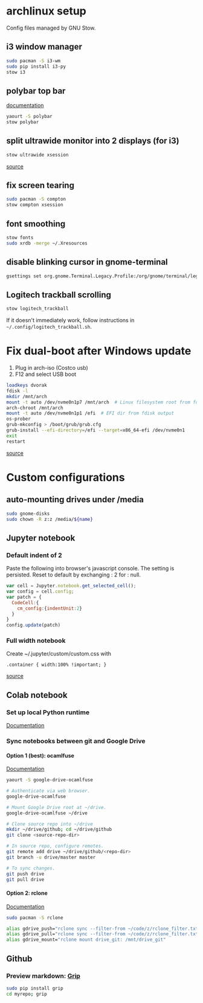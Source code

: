 # archlinux setup
Config files managed by GNU Stow.

## i3 window manager
```bash
sudo pacman -S i3-wm
sudo pip install i3-py
stow i3
```

## polybar top bar
[documentation](https://github.com/jaagr/polybar)
```bash
yaourt -S polybar
stow polybar
```

## split ultrawide monitor into 2 displays (for i3)
```bash
stow ultrawide xsession
```

[source](https://askubuntu.com/questions/150066/split-monitor-in-two/998435#998435)


## fix screen tearing
```bash
sudo pacman -S compton
stow compton xsession
```

## font smoothing
```bash
stow fonts
sudo xrdb -merge ~/.Xresources
```

## disable blinking cursor in gnome-terminal
```bash
gsettings set org.gnome.Terminal.Legacy.Profile:/org/gnome/terminal/legacy/profiles:/:$(gsettings get org.gnome.Terminal.ProfilesList default | tr -d \')/ cursor-blink-mode off
```

## Logitech trackball scrolling
```bash
stow logitech_trackball
```
If it doesn't immediately work, follow instructions in `~/.config/logitech_trackball.sh`.

# Fix dual-boot after Windows update
1. Plug in arch-iso (Costco usb)
2. F12 and select USB boot

```bash
loadkeys dvorak
fdisk -l
mkdir /mnt/arch
mount -t auto /dev/nvme0n1p7 /mnt/arch  # Linux filesystem root from fdisk output
arch-chroot /mnt/arch
mount -t auto /dev/nvme0n1p1 /efi  # EFI dir from fdisk output
os-prober
grub-mkconfig > /boot/grub/grub.cfg
grub-install --efi-directory=/efi --target=x86_64-efi /dev/nvme0n1
exit
restart
```
[source](https://www.jeremymorgan.com/blog/linux/how-to-restore-arch-linux-after-installing-windows/)

# Custom configurations

## auto-mounting drives under /media
```bash
sudo gnome-disks
sudo chown -R z:z /media/${name}
```


## Jupyter notebook
### Default indent of 2
Paste the following into browser's javascript console.
The setting is persisted. Reset to default by exchanging : 2 for : null.

```javascript
var cell = Jupyter.notebook.get_selected_cell();
var config = cell.config;
var patch = {
  CodeCell:{
    cm_config:{indentUnit:2}
  }
}
config.update(patch)
```

### Full width notebook
Create ~/.jupyter/custom/custom.css with

```
.container { width:100% !important; }
```

[source](https://stackoverflow.com/questions/21971449/how-do-i-increase-the-cell-width-of-the-jupyter-ipython-notebook-in-my-browser)

## Colab notebook
### Set up local Python runtime
[Documentation](https://research.google.com/colaboratory/local-runtimes.html)

### Sync notebooks between git and Google Drive
#### Option 1 (best): ocamlfuse

[Documentation](https://github.com/astrada/google-drive-ocamlfuse)

```bash
yaourt -S google-drive-ocamlfuse
```

```bash
# Authenticate via web browser.
google-drive-ocamlfuse

# Mount Google Drive root at ~/drive.
google-drive-ocamlfuse ~/drive

# Clone source repo into ~/drive
mkdir ~/drive/github; cd ~/drive/github
git clone <source-repo-dir>

# In source repo, configure remotes.
git remote add drive ~/drive/github/<repo-dir>
git branch -u drive/master master

# To sync changes.
git push drive
git pull drive
```

#### Option 2: rclone

[Documentation](https://rclone.org/drive/)

```bash
sudo pacman -S rclone
```

```bash
alias gdrive_push="rclone sync --filter-from ~/code/z/rclone_filter.txt ~/code/z drive_git:z"
alias gdrive_pull="rclone sync --filter-from ~/code/z/rclone_filter.txt drive_git:z  ~/code/z"
alias gdrive_mount="rclone mount drive_git: /mnt/drive_git"
```

## Github
### Preview markdown: [Grip](https://github.com/joeyespo/grip)
```bash
sudo pip install grip
cd myrepo; grip
```
